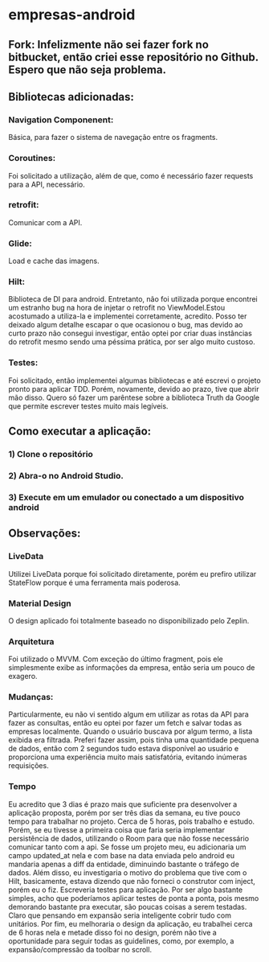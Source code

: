 # empresas-android

## Fork: Infelizmente não sei fazer fork no bitbucket, então criei esse repositório no Github. Espero que não seja problema.

## Bibliotecas adicionadas:

### Navigation Componenent: 
Básica, para fazer o sistema de navegação entre os fragments.

### Coroutines: 
Foi solicitado a utilização, além de que, como é necessário fazer requests para a API, necessário.

### retrofit: 
Comunicar com a API.

### Glide: 
Load e cache das imagens.

### Hilt: 
Biblioteca de DI para android. Entretanto, não foi utilizada porque encontrei um estranho bug na hora de injetar o retrofit no ViewModel.Estou acostumado a utiliza-la e implementei corretamente, acredito. Posso ter deixado algum detalhe escapar o que ocasionou o bug, mas devido ao curto prazo não consegui investigar, então optei por criar duas instâncias do retrofit mesmo sendo uma péssima prática, por ser algo muito custoso.

### Testes:
Foi solicitado, então implementei algumas bibliotecas e até escrevi o projeto pronto para aplicar TDD. Porém, novamente, devido ao prazo, tive que abrir mão disso. Quero só fazer um parêntese sobre a biblioteca Truth da Google que permite escrever testes muito mais legíveis.

## Como executar a aplicação:
### 1) Clone o repositório
### 2) Abra-o no Android Studio.
### 3) Execute em um emulador ou conectado a um dispositivo android

## Observações:
### LiveData
Utilizei LiveData porque foi solicitado diretamente, porém eu prefiro utilizar StateFlow porque é uma ferramenta mais poderosa.

### Material Design
O design aplicado foi totalmente baseado no disponibilizado pelo Zeplin. 

### Arquitetura
Foi utilizado o MVVM. Com exceção do último fragment, pois ele simplesmente exibe as informações da empresa, então seria um pouco de exagero.

### Mudanças:
Particularmente, eu não vi sentido algum em utilizar as rotas da API para fazer as consultas, então eu optei por fazer um fetch e salvar todas as empresas localmente. Quando o usuário buscava por algum termo, a lista exibida era filtrada. Preferi fazer assim, pois tinha uma quantidade pequena de dados, então com 2 segundos tudo estava disponível ao usuário e proporciona uma experiência muito mais satisfatória, evitando inúmeras requisições.

### Tempo
Eu acredito que 3 dias é prazo mais que suficiente pra desenvolver a aplicação proposta, porém por ser três dias da semana, eu tive pouco tempo para trabalhar no projeto. Cerca de 5 horas, pois trabalho e estudo. Porém, se eu tivesse a primeira coisa que faria seria implementar persistência de dados, utilizando o Room para que não fosse necessário comunicar tanto com a api. Se fosse um projeto meu, eu adicionaria um campo updated_at nela e com base na data enviada pelo android eu mandaria apenas a diff da entidade, diminuindo bastante o tráfego de dados. 
Além disso, eu investigaria o motivo do problema que tive com o Hilt, basicamente, estava dizendo que não forneci o construtor com inject, porém eu o fiz.
Escreveria testes para aplicação. Por ser algo bastante simples, acho que poderíamos aplicar testes de ponta a ponta, pois mesmo demorando bastante pra executar, são poucas coisas a serem testadas. Claro que pensando em expansão seria inteligente cobrir tudo com unitários.
Por fim, eu melhoraria o design da aplicação, eu trabalhei cerca de 6 horas nela e metade disso foi no design, porém não tive a oportunidade para seguir todas as guidelines, como, por exemplo, a expansão/compressão da toolbar no scroll.
